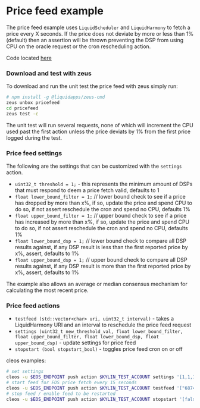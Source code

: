 Price feed example
====================
The price feed example uses `LiquidScheduler` and `LiquidHarmony` to fetch a price every X seconds.  If the price does not deviate by more or less than 1% (default) then an assertion will be thrown preventing the DSP from using CPU on the oracle request or the cron rescheduling action.

Code located [here](https://github.com/liquidapps-io/zeus-sdk/tree/master/boxes/groups/sample/price-feed)

### Download and test with zeus

To download and run the unit test the price feed with zeus simply run:

```bash
# npm install -g @liquidapps/zeus-cmd
zeus unbox pricefeed
cd pricefeed
zeus test -c
```

The unit test will run several requests, none of which will increment the CPU used past the first action unless the price deviats by 1% from the first price logged during the test.

### Price feed settings

The following are the settings that can be customized with the `settings` action.

- `uint32_t threshold = 1;` - this represents the minimum amount of DSPs that must respond to deem a price fetch valid, defaults to 1
- `float lower_bound_filter = 1;` // lower bound check to see if a price has dropped by more than x%, if so, update the price and spend CPU to do so, if not assert reschedule the cron and spend no CPU, defaults 1%
- `float upper_bound_filter = 1;` // upper bound check to see if a price has increased by more than x%, if so, update the price and spend CPU to do so, if not assert reschedule the cron and spend no CPU, defaults 1%
- `float lower_bound_dsp = 1;` // lower bound check to compare all DSP results against, if any DSP result is less than the first reported price by x%, assert, defaults to 1%
- `float upper_bound_dsp = 1;` // upper bound check to compare all DSP results against, if any DSP result is more than the first reported price by x%, assert, defaults to 1%

The example also allows an average or median consensus mechanism for calculating the most recent price.

### Price feed actions

- `testfeed (std::vector<char> uri, uint32_t interval)` - takes a LiquidHarmony URI and an interval to reschedule the price feed request
- `settings (uint32_t new_threshold_val, float lower_bound_filter, float upper_bound_filter, float lower_bound_dsp, float upper_bound_dsp)` - update settings for price feed
- `stopstart (bool stopstart_bool)` - toggles price feed cron on or off

cleos examples:

```bash
# set settings
cleos -u $EOS_ENDPOINT push action $KYLIN_TEST_ACCOUNT settings '[1,1,1,1,1]' -p $KYLIN_TEST_ACCOUNT
# start feed for EOS price fetch every 15 seconds
cleos -u $EOS_ENDPOINT push action $KYLIN_TEST_ACCOUNT testfeed '["68747470732b6a736f6e3a2f2f5553442f6d696e2d6170692e63727970746f636f6d706172652e636f6d2f646174612f70726963653f6673796d3d454f53267473796d733d555344266170695f6b65793d64356132346639653535616265633938316163396565346337366230346132663237643138303234613134313564663830666130306137393466343864636162",15]' -p $KYLIN_TEST_ACCOUNT
# stop feed / enable feed to be restarted
cleos -u $EOS_ENDPOINT push action $KYLIN_TEST_ACCOUNT stopstart '[false]' -p $KYLIN_TEST_ACCOUNT
```